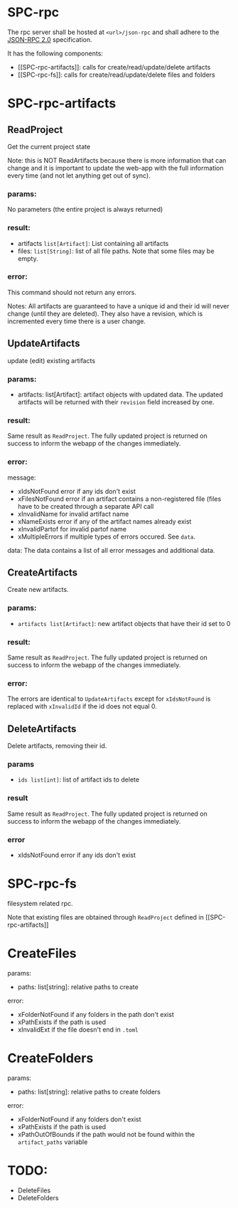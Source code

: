 # SPC-rpc
The rpc server shall be hosted at `<url>/json-rpc` and shall adhere to the
[JSON-RPC 2.0][1] specification.

It has the following components:
- [[SPC-rpc-artifacts]]: calls for create/read/update/delete artifacts
- [[SPC-rpc-fs]]: calls for create/read/update/delete files and folders

[1]: http://www.jsonrpc.org/specification

# SPC-rpc-artifacts
## ReadProject
Get the current project state

Note: this is NOT ReadArtifacts because there is more information that
can change and it is important to update the web-app with the full
information every time (and not let anything get out of sync).

### params:

No parameters (the entire project is always returned)

### result:
- artifacts `list[Artifact]`: List containing all artifacts
- files: `list[String]`: list of all file paths. Note that some files
  may be empty.
    
### error:

This command should not return any errors.

Notes:
All artifacts are guaranteed to have a unique id and their id will
never change (until they are deleted). They also have a revision,
which is incremented every time there is a user change.

## UpdateArtifacts
update (edit) existing artifacts

### params:
- artifacts: list[Artifact]: artifact objects with updated data.
  The updated artifacts will be returned with their `revision` field
  increased by one.

### result:

Same result as `ReadProject`. The fully updated project is
returned on success to inform the webapp of the changes immediately.

### error:

message:
- xIdsNotFound error if any ids don't exist
- xFilesNotFound error if an artifact contains a non-registered file 
  (files have to be created through a separate API call
- xInvalidName for invalid artifact name
- xNameExists error if any of the artifact names already exist
- xInvalidPartof for invalid partof name
- xMultipleErrors if multiple types of errors occured. See `data`.

data:
The data contains a list of all error messages and additional data.

## CreateArtifacts
Create new artifacts.

### params:
- `artifacts list[Artifact]`: new artifact objects that have their
  id set to 0

### result:

Same result as `ReadProject`. The fully updated project is
returned on success to inform the webapp of the changes immediately.

### error:
The errors are identical to `UpdateArtifacts` except for `xIdsNotFound`
is replaced with `xInvalidId` if the id does not equal 0.

## DeleteArtifacts
Delete artifacts, removing their id.

### params
- `ids list[int]`: list of artifact ids to delete

### result
Same result as `ReadProject`. The fully updated project is
returned on success to inform the webapp of the changes immediately.

### error
- xIdsNotFound error if any ids don't exist

# SPC-rpc-fs
filesystem related rpc.

Note that existing files are obtained through `ReadProject` defined
in [[SPC-rpc-artifacts]]

# CreateFiles
params:
- paths: list[string]: relative paths to create

error:
- xFolderNotFound if any folders in the path don't exist
- xPathExists if the path is used
- xInvalidExt if the file doesn't end in `.toml`


# CreateFolders
params:
- paths: list[string]: relative paths to create folders

error:
- xFolderNotFound if any folders don't exist
- xPathExists if the path is used
- xPathOutOfBounds if the path would not be found
    within the `artifact_paths` variable


# TODO:
- DeleteFiles
- DeleteFolders
